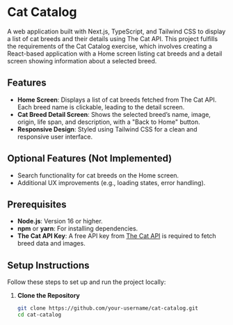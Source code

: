 # Cat Catalog

A web application built with Next.js, TypeScript, and Tailwind CSS to display a list of cat breeds and their details using The Cat API. This project fulfills the requirements of the Cat Catalog exercise, which involves creating a React-based application with a Home screen listing cat breeds and a detail screen showing information about a selected breed.

## Features

- **Home Screen**: Displays a list of cat breeds fetched from The Cat API. Each breed name is clickable, leading to the detail screen.
- **Cat Breed Detail Screen**: Shows the selected breed’s name, image, origin, life span, and description, with a "Back to Home" button.
- **Responsive Design**: Styled using Tailwind CSS for a clean and responsive user interface.

## Optional Features (Not Implemented)

- Search functionality for cat breeds on the Home screen.
- Additional UX improvements (e.g., loading states, error handling).

## Prerequisites

- **Node.js**: Version 16 or higher.
- **npm** or **yarn**: For installing dependencies.
- **The Cat API Key**: A free API key from [The Cat API](https://thecatapi.com/) is required to fetch breed data and images.

## Setup Instructions

Follow these steps to set up and run the project locally:

1. **Clone the Repository**

   ```bash
   git clone https://github.com/your-username/cat-catalog.git
   cd cat-catalog

